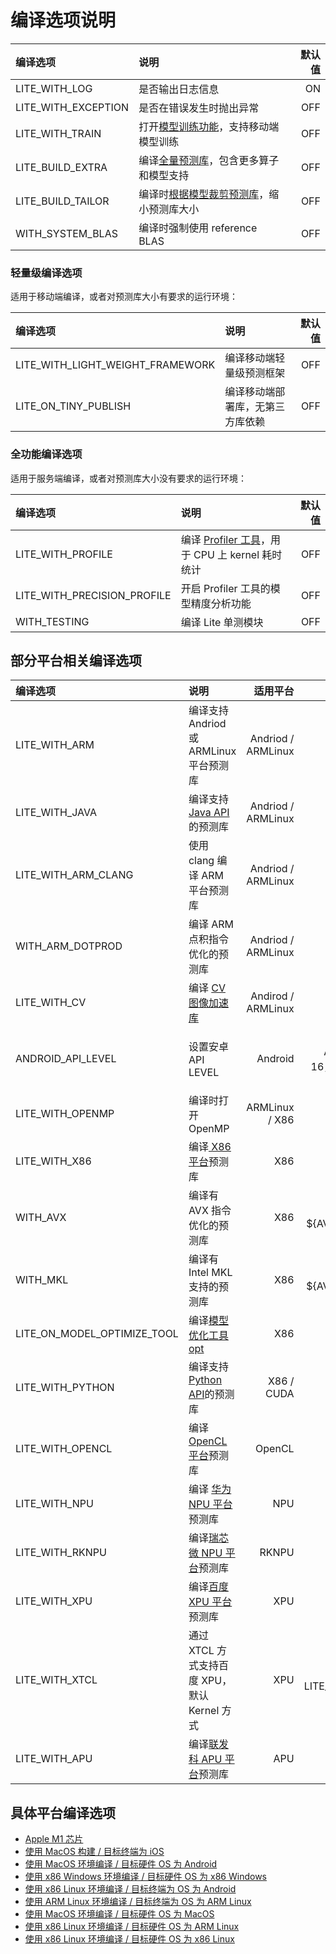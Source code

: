 # 编译选项说明


| 编译选项 |  说明  | 默认值 |
| :-- |  :-- |--: |
| LITE_WITH_LOG |  是否输出日志信息 | ON |
| LITE_WITH_EXCEPTION | 是否在错误发生时抛出异常 | OFF |
| LITE_WITH_TRAIN |  打开[模型训练功能](../demo_guides/cpp_train_demo.html)，支持移动端模型训练 | OFF |
| LITE_BUILD_EXTRA |  编译[全量预测库](library.html)，包含更多算子和模型支持 | OFF |
| LITE_BUILD_TAILOR | 编译时[根据模型裁剪预测库](library_tailoring.html)，缩小预测库大小 | OFF |
| WITH_SYSTEM_BLAS |  编译时强制使用 reference BLAS |  OFF |

### 轻量级编译选项

适用于移动端编译，或者对预测库大小有要求的运行环境：

| 编译选项 |  说明  | 默认值 |
| :-- |  :-- | --: |
| LITE_WITH_LIGHT_WEIGHT_FRAMEWORK | 编译移动端轻量级预测框架 | OFF |
| LITE_ON_TINY_PUBLISH |  编译移动端部署库，无第三方库依赖 | OFF |

### 全功能编译选项

适用于服务端编译，或者对预测库大小没有要求的运行环境：

| 编译选项 |  说明  | 默认值 |
| :-- |  :-- | --: |
| LITE_WITH_PROFILE |  编译 [Profiler 工具](../user_guides/debug.html)，用于 CPU 上 kernel 耗时统计 | OFF |
| LITE_WITH_PRECISION_PROFILE |  开启 Profiler 工具的模型精度分析功能 | OFF |
| WITH_TESTING |  编译 Lite 单测模块 | OFF |

## 部分平台相关编译选项

| 编译选项 |  说明  | 适用平台 | 默认值 |
| :-- |  :-- | --: | --: |
| LITE_WITH_ARM |  编译支持 Andriod 或 ARMLinux 平台预测库 | Andriod / ARMLinux | OFF |
| LITE_WITH_JAVA |  编译支持 [Java API](../api_reference/java_api_doc.html)的预测库 | Andriod / ARMLinux | OFF |
| LITE_WITH_ARM_CLANG | 使用 clang 编译 ARM 平台预测库 | Andriod / ARMLinux |OFF |
| WITH_ARM_DOTPROD |  编译 ARM 点积指令优化的预测库 | Andriod / ARMLinux |ON |
| LITE_WITH_CV |  编译 [CV 图像加速库](../api_reference/cv.html) | Andirod / ARMLinux |OFF |
| ANDROID_API_LEVEL | 设置安卓 API LEVEL | Android | Default，即 ARMv7 下为16，ARMv8 下为21 |
| LITE_WITH_OPENMP |  编译时打开 OpenMP | ARMLinux / X86 | ON |
| LITE_WITH_X86 |  编译[ X86 平台](../demo_guides/x86.html)预测库 | X86 | ON |
| WITH_AVX |  编译有 AVX 指令优化的预测库 | X86 |ON IF ${AVX_FOUND} |
| WITH_MKL | 编译有 Intel MKL 支持的预测库 | X86 |ON IF ${AVX_FOUND} |
| LITE_ON_MODEL_OPTIMIZE_TOOL |  编译[模型优化工具 opt](../user_guides/model_optimize_tool.html) | X86 |OFF|
| LITE_WITH_PYTHON |  编译支持 [Python API](../api_reference/python_api_doc.html)的预测库 | X86 / CUDA |OFF |
| LITE_WITH_OPENCL |  编译 [OpenCL 平台](../demo_guides/opencl.html)预测库 | OpenCL | OFF |
| LITE_WITH_NPU |  编译 [华为 NPU 平台](../demo_guides/huawei_kirin_npu.html)预测库 | NPU | OFF |
| LITE_WITH_RKNPU |  编译[瑞芯微 NPU 平台](../demo_guides/rockchip_npu.html)预测库 | RKNPU | OFF |
| LITE_WITH_XPU |  编译[百度 XPU 平台](../demo_guides/baidu_xpu.html)预测库 | XPU |OFF |
| LITE_WITH_XTCL | 通过 XTCL 方式支持百度 XPU，默认 Kernel 方式 | XPU |OFF IF LITE_WITH_XPU |
| LITE_WITH_APU | 编译[联发科 APU 平台](../demo_guides/mediatek_apu.html)预测库 | APU |OFF |

## 具体平台编译选项

- [Apple M1 芯片](./compile_armmacos.md)
- [使用 MacOS 构建 / 目标终端为 iOS](./compile_ios.md)
- [使用 MacOS 环境编译 / 目标硬件 OS 为 Android](./compile_macos_android.rst)
- [使用 x86 Windows 环境编译 / 目标硬件 OS 为 x86 Windows](./compile_windows.rst)
- [使用 x86 Linux 环境编译 / 目标终端为 OS 为 Android](./compile_android.rst)
- [使用 ARM Linux 环境编译 / 目标终端为 OS 为 ARM Linux](./arm_host_compile_arm_linux.rst)
- [使用 MacOS 环境编译 / 目标硬件 OS 为 MacOS](./compile_x86macos.rst)
- [使用 x86 Linux 环境编译 / 目标硬件 OS 为 ARM Linux](./x86_host_compile_arm_linux.rst)
- [使用 x86 Linux 环境编译 / 目标硬件 OS 为 x86 Linux](./x86_host_compile_x86_linux.rst)
